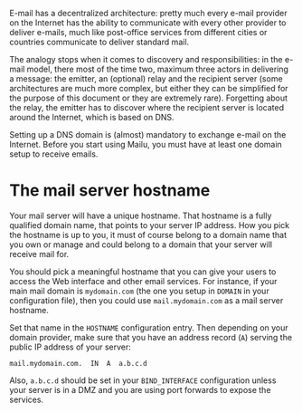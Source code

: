 E-mail has a decentralized architecture: pretty much every e-mail provider on the Internet has the ability to communicate with every other provider to deliver e-mails, much like post-office services from different cities or countries communicate to deliver standard mail.

The analogy stops when it comes to discovery and responsibilities: in the e-mail model, there most of the time two, maximum three actors in delivering a message: the emitter, an (optional) relay and the recipient server (some architectures are much more complex, but either they can be simplified for the purpose of this document or they are extremely rare). Forgetting about the relay, the emitter has to discover where the recipient server is located around the Internet, which is based on DNS.

Setting up a DNS domain is (almost) mandatory to exchange e-mail on the Internet. Before you start using Mailu, you must have at least one domain setup to receive emails.

The mail server hostname
========================

Your mail server will have a unique hostname. That hostname is a fully qualified domain name, that points to your server IP address. How you pick the hostname is up to you, it must of course belong to a domain name that you own or manage and could belong to a domain that your server will receive mail for.

You should pick a meaningful hostname that you can give your users to access the Web interface and other email services. For instance, if your main mail domain is ``mydomain.com`` (the one you setup in ``DOMAIN`` in your configuration file), then you could use ``mail.mydomain.com`` as a mail server hostname.

Set that name in the ``HOSTNAME`` configuration entry. Then depending on your domain provider, make sure that you have an address record (``A``) serving the public IP address of your server:

```
mail.mydomain.com.  IN  A  a.b.c.d
```

Also, ``a.b.c.d`` should be set in your ``BIND_INTERFACE`` configuration unless your server is in a DMZ and you are using port forwards to expose the services.

